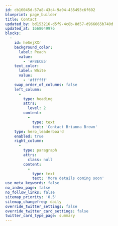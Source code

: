 ```yaml
---
id: cb16045d-57a8-43c4-9a04-455493c6f602
blueprint: page_builder
title: Contact
updated_by: bd153216-d5f9-4c8b-8d57-d966665b740d
updated_at: 1668049976
blocks:
  -
    id: heSejXXr
    background_color:
      label: Peach
      value:
        - '#F8ECE5'
    text_color:
      label: White
      value:
        - '#ffffff'
    swap_order_of_columns: false
    left_column:
      -
        type: heading
        attrs:
          level: 2
        content:
          -
            type: text
            text: 'Contact Brianna Brown'
    type: hero_leaderboard
    enabled: true
    right_column:
      -
        type: paragraph
        attrs:
          class: null
        content:
          -
            type: text
            text: 'More details coming soon'
use_meta_keywords: false
no_index_page: false
no_follow_links: false
sitemap_priority: '0.5'
sitemap_changefreq: daily
override_twitter_settings: false
override_twitter_card_settings: false
twitter_card_type_page: summary
---
```

